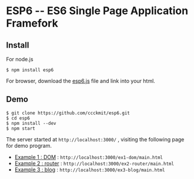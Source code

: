 # ESP6 -- ES6 Single Page Application Framefork

## Install

For node.js 

```
$ npm install esp6
```

For browser, download the [esp6.js](web/esp6.js) file and link into your html.


## Demo

```
$ git clone https://github.com/ccckmit/esp6.git
$ cd esp6
$ npm install --dev
$ npm start
```

The server started at `http://localhost:3000/` , visiting the following page for demo program.

* [Example 1 : DOM](web/ex1-dom/) :  `http://localhost:3000/ex1-dom/main.html`
* [Example 2 : router](web/ex2-router/) :  `http://localhost:3000/ex2-router/main.html`
* [Example 3 : blog](web/ex3-blog/) :  `http://localhost:3000/ex3-blog/main.html`


<!--
## Demo 1


File : [main.html](web/main.html)

```js
<!doctype html>
<html>
<head></head>
<body>
<div id="pluginBox"></div>
<script src="esp6.js"></script>
<script>
async function main() {
  var pluginHtml = await ESP6.ajax({method:'GET', url:'plugin.html'})
  ESP6.plugin('#pluginBox', pluginHtml)
  await ESP6.scriptLoad('plugin.js')
}

main()
</script>
</body>
</html>
```

Visiting http://localhost:3000/main.html , you will see :

```
i=2
i=4
i=6
```

## What happen ?

[plugin.html]:web/plugin.html

The main() load [plugin.html] and put into `<div id="pluginBox">...</div>`

File : [plugin.html]

```html
<div>Hi!</div>
<div>Hi!</div>
<div>Hi!</div>
<div>Hi!</div>
<div>Hi!</div>
<div>Hi!</div>
<div>Hi!</div>
```

[plugin.js]:web/plugin.js

After that, load [plugin.js] and run.

File : [plugin.js]

```js
var i = 1
ESP6.all('#pluginBox div').forEach((x)=>x.innerHTML = `i=${i++}`)
ESP6.all('#pluginBox div:nth-child(odd)').forEach(ESP6.hide)
```

That's why the page show only 2,4,6 and without 1,3,5,7 as following.

```
i=2
i=4
i=6
```
-->